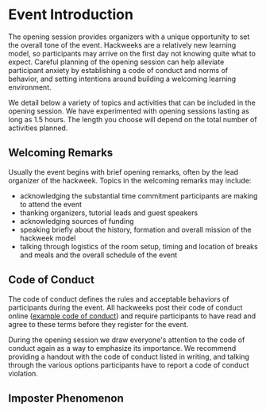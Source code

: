 # Event Introduction

The opening session provides organizers with a unique opportunity to set the overall tone of the event. Hackweeks are a relatively new learning model, so participants may arrive on the first day not knowing quite what to expect. Careful planning of the opening session can help alleviate participant anxiety by establishing a code of conduct and norms of behavior, and setting intentions around building a welcoming learning environment.

We detail below a variety of topics and activities that can be included in the opening session. We have experimented with opening sessions lasting as long as 1.5 hours. The length you choose will depend on the total number of activities planned.

## Welcoming Remarks

Usually the event begins with brief opening remarks, often by the lead organizer of the hackweek. Topics in the welcoming remarks may include:

* acknowledging the substantial time commitment participants are making to attend the event
* thanking organizers, tutorial leads and guest speakers
* acknowledging sources of funding
* speaking briefly about the history, formation and overall mission of the hackweek model
* talking through logistics of the room setup, timing and location of breaks and meals and the overall schedule of the event


## Code of Conduct

The code of conduct defines the rules and acceptable behaviors of participants during the event. All hackweeks post their code of conduct online ([example code of conduct](https://geohackweek.github.io/wiki/code_of_conduct.html)) and require participants to have read and agree to these terms before they register for the event. 

During the opening session we draw everyone's attention to the code of conduct again as a way to emphasize its importance. We recommend providing a handout with the code of conduct listed in writing, and talking through the various options participants have to report a code of conduct violation.

## Imposter Phenomenon

